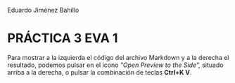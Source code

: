 Eduardo Jiménez Bahíllo
# PRÁCTICA 3 EVA 1

Para mostrar a la izquierda el código del archivo Markdown y a la derecha el resultado, podemos pulsar en el icono *"Open Preview to the Side",* situado arriba a la derecha, o pulsar la combinación de teclas **Ctrl+K V**.